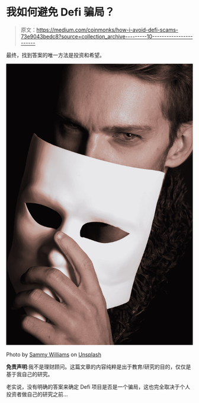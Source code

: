 # 我如何避免 Defi 骗局？

> 原文：<https://medium.com/coinmonks/how-i-avoid-defi-scams-73e9043bedc8?source=collection_archive---------10----------------------->

最终，找到答案的唯一方法是投资和希望。

![](img/b7433fcd7e708384146b3e848c180f88.png)

Photo by [Sammy Williams](https://unsplash.com/@sammywilliams?utm_source=medium&utm_medium=referral) on [Unsplash](https://unsplash.com?utm_source=medium&utm_medium=referral)

**免责声明**:我不是理财顾问。这篇文章的内容纯粹是出于教育/研究的目的，仅仅是基于我自己的研究。

老实说，没有明确的答案来确定 Defi 项目是否是一个骗局，这也完全取决于个人投资者做自己的研究之前…